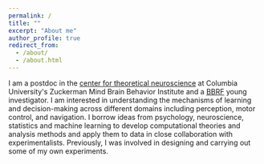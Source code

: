 ```yaml
---
permalink: /
title: ""
excerpt: "About me"
author_profile: true
redirect_from:
  - /about/
  - /about.html
---
```


I am a postdoc in the [center for theoretical neuroscience](https://ctn.zuckermaninstitute.columbia.edu/) at Columbia University's Zuckerman Mind Brain Behavior Institute and a [BBRF](https://bbrfoundation.org/) young investigator. I am interested in understanding the mechanisms of learning and decision-making across different domains including perception, motor control, and navigation. I borrow ideas from psychology, neuroscience, statistics and machine learning to develop computational theories and analysis methods and apply them to data in close collaboration with experimentalists. Previously, I was involved in designing and carrying out some of my own experiments. 
